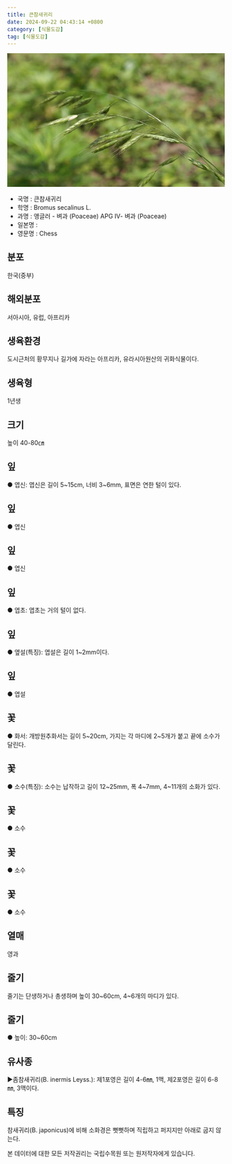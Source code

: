 ```yaml
---
title: 큰참새귀리
date: 2024-09-22 04:43:14 +0800
category: [식물도감]
tag: [식물도감]
---
```




![큰참새귀리](/assets/img/fileUpload/plants/basic/Gramineae/Bromus/408/408_20160726160908712files_th2.jpg)
- 국명 : 큰참새귀리
- 학명 : Bromus secalinus L.
- 과명 : 앵글러 - 벼과 (Poaceae) APG Ⅳ- 벼과 (Poaceae)
- 일본명 : 
- 영문명 : Chess


## 분포
한국(중부)
## 해외분포
서아시아, 유럽, 아프리카
## 생육환경
도시근처의 황무지나 길가에 자라는 아프리카, 유라시아원산의 귀화식물이다.
## 생육형
1년생
## 크기
높이 40-80㎝
## 잎
● 엽신: 엽신은 길이 5~15cm, 너비 3~6mm, 표면은 연한 털이 있다.
## 잎
● 엽신
## 잎
● 엽신
## 잎
● 엽초: 엽초는 거의 털이 없다.
## 잎
● 옆설(특징): 엽설은 길이 1~2mm이다.
## 잎
● 엽설
## 꽃
● 화서: 개방원추화서는 길이 5~20cm, 가지는 각 마디에 2~5개가 붙고 끝에 소수가 달린다.
## 꽃
● 소수(특징): 소수는 납작하고 길이 12~25mm, 폭 4~7mm, 4~11개의 소화가 있다.
## 꽃
● 소수
## 꽃
● 소수
## 꽃
● 소수
## 열매
영과
## 줄기
 줄기는 단생하거나 총생하며 높이 30~60cm, 4~6개의 마디가 있다.
## 줄기
● 높이: 30~60cm
## 유사종
▶좀참새귀리(B. inermis Leyss.): 제1포영은 길이 4-6㎜, 1맥, 제2포영은 길이 6-8㎜, 3맥이다.
## 특징
참새귀리(B. japonicus)에 비해 소화경은 뻣뻣하며 직립하고 퍼지지만 아래로 굽지 않는다.






본 데이터에 대한 모든 저작권리는 국립수목원 또는 원저작자에게 있습니다.

